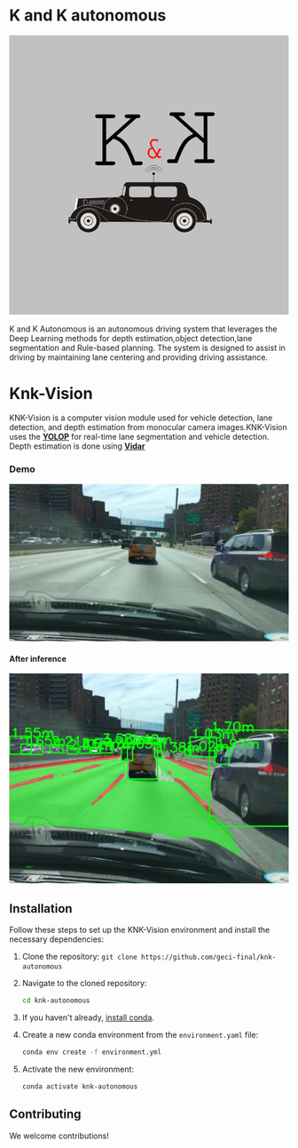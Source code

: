 # K and K autonomous

![knk_logo](assets/knk.png)

K and K Autonomous is an autonomous driving system that leverages the Deep Learning methods for depth estimation,object detection,lane segmentation and Rule-based planning. The system is designed to assist in driving by maintaining lane centering and providing driving assistance.

# Knk-Vision
KNK-Vision is a computer vision module used for vehicle detection, lane detection, and depth estimation from monocular camera images.KNK-Vision uses the [**YOLOP**](https://github.com/hustvl/YOLOP) for real-time lane segmentation and vehicle detection. Depth estimation is done using [**Vidar**](https://github.com/TRI-ML/vidar)
### Demo
![example](assets/example.jpg)
#### After inference
![infer_res](assets/result.jpg)

## Installation

Follow these steps to set up the KNK-Vision environment and install the necessary dependencies:

1. Clone the repository:
`git clone https://github.com/geci-final/knk-autonomous`

2. Navigate to the cloned repository:
    ```bash
    cd knk-autonomous
    ```

3. If you haven't already, [install conda](https://docs.conda.io/projects/conda/en/latest/user-guide/install/index.html).

4. Create a new conda environment from the `environment.yaml` file:
    ```bash
    conda env create -f environment.yml
    ```
5. Activate the new environment:
    ```bash
    conda activate knk-autonomous
    ```
## Contributing

We welcome contributions!
